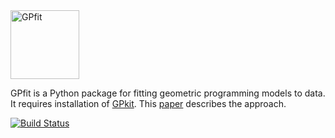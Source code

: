 <img src="http://gpfit.readthedocs.io/en/latest/_images/GPfit_logo.png" width=110 alt="GPfit" />

GPfit is a Python package for fitting geometric programming models to data.
It requires installation of [GPkit](http://gpkit.readthedocs.org/en/latest/).
This [paper](http://hoburg.mit.edu/publications/gpfitting.pdf)
describes the approach.

[![Build Status](https://acdl.mit.edu/csi/buildStatus/icon?job=gpfit_Push)](https://acdl.mit.edu/csi/job/gpfit_Push/)
